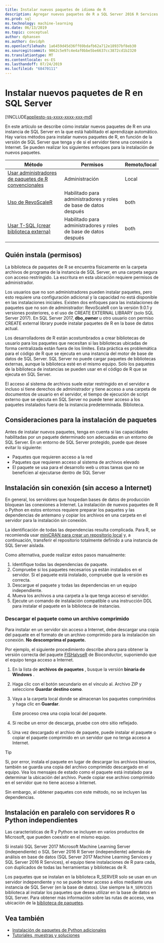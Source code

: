 ```yaml
---
title: Instalar nuevos paquetes de idioma de R
description: Agregar nuevos paquetes de R a SQL Server 2016 R Services o SQL Server 2017 Machine Learning Services (in-Database)
ms.prod: sql
ms.technology: machine-learning
ms.date: 06/13/2019
ms.topic: conceptual
author: dphansen
ms.author: davidph
ms.openlocfilehash: 1a6459d45d36ff69bdafb62a712e18937bf8eb30
ms.sourcegitcommit: 9062c5e97c4e4af0bbe5be6637cc3872cd1b2320
ms.translationtype: MT
ms.contentlocale: es-ES
ms.lasthandoff: 07/24/2019
ms.locfileid: "68470111"
---
```

# <a name="install-new-r-packages-on-sql-server"></a>Instalar nuevos paquetes de R en SQL Server
[!INCLUDE[appliesto-ss-xxxx-xxxx-xxx-md](../../includes/appliesto-ss-xxxx-xxxx-xxx-md.md)]

En este artículo se describe cómo instalar nuevos paquetes de R en una instancia de SQL Server en la que está habilitado el aprendizaje automático. Hay varios métodos para instalar nuevos paquetes de R, en función de la versión de SQL Server que tenga y de si el servidor tiene una conexión a Internet. Se pueden realizar los siguientes enfoques para la instalación de nuevos paquetes.

| Método                           | Permisos               | Remoto/local |
|------------------------------------|---------------------------|--------------|
| [Usar administradores de paquetes de R convencionales](use-r-package-managers-on-sql-server.md)  | Administración | Local |
| [Uso de RevoScaleR](use-revoscaler-to-manage-r-packages.md) |  Habilitado para administradores y roles de base de datos después | both|
| [Usar T-SQL (crear biblioteca externa)](install-r-packages-tsql.md) | Habilitado para administradores y roles de base de datos después | both 

## <a name="who-installs-permissions"></a>Quién instala (permisos)

La biblioteca de paquetes de R se encuentra físicamente en la carpeta archivos de programa de la instancia de SQL Server, en una carpeta segura con acceso restringido. La escritura en esta ubicación requiere permisos de administrador.

Los usuarios que no son administradores pueden instalar paquetes, pero esto requiere una configuración adicional y la capacidad no está disponible en las instalaciones iniciales. Existen dos enfoques para las instalaciones de paquetes que no son de administrador: RevoScaleR con la versión 9.0.1 y versiones posteriores, o el uso de CREATE EXTERNAL LIBRARY (solo SQL Server 2017). En SQL Server 2017, **dbo_owner** u otro usuario con permiso CREATE external library puede instalar paquetes de R en la base de datos actual.

Los desarrolladores de R están acostumbrados a crear bibliotecas de usuario para los paquetes que necesitan si las bibliotecas ubicadas de forma centralizada están fuera de los límites. Esta práctica es problemática para el código de R que se ejecuta en una instancia del motor de base de datos de SQL Server. SQL Server no puede cargar paquetes de bibliotecas externas, aunque la biblioteca esté en el mismo equipo. Solo los paquetes de la biblioteca de instancias se pueden usar en el código de R que se ejecuta en SQL Server.

El acceso al sistema de archivos suele estar restringido en el servidor e incluso si tiene derechos de administrador y tiene acceso a una carpeta de documentos de usuario en el servidor, el tiempo de ejecución de script externo que se ejecuta en SQL Server no puede tener acceso a los paquetes instalados fuera de la instancia predeterminada. Biblioteca. 

## <a name="considerations-for-package-installation"></a>Consideraciones para la instalación de paquetes

Antes de instalar nuevos paquetes, tenga en cuenta si las capacidades habilitadas por un paquete determinado son adecuadas en un entorno de SQL Server. En un entorno de SQL Server protegido, puede que desee evitar lo siguiente:

+ Paquetes que requieren acceso a la red
+ Paquetes que requieren acceso al sistema de archivos elevado
+ El paquete se usa para el desarrollo web u otras tareas que no se beneficien al ejecutarse dentro de SQL Server

## <a name="offline-installation-no-internet-access"></a>Instalación sin conexión (sin acceso a Internet)

En general, los servidores que hospedan bases de datos de producción bloquean las conexiones a Internet. La instalación de nuevos paquetes de R o Python en estos entornos requiere preparar los paquetes y las dependencias de antemano y copiar los archivos en una carpeta en el servidor para la instalación sin conexión.

La identificación de todas las dependencias resulta complicada. Para R, se recomienda usar [miniCRAN para crear un repositorio local](create-a-local-package-repository-using-minicran.md) y, a continuación, transferir el repositorio totalmente definido a una instancia de SQL Server aislada.

Como alternativa, puede realizar estos pasos manualmente:

1. Identifique todas las dependencias de paquete. 
2. Compruebe si los paquetes necesarios ya están instalados en el servidor. Si el paquete está instalado, compruebe que la versión es correcta.
3. Descargue el paquete y todas las dependencias en un equipo independiente.
4. Mueva los archivos a una carpeta a la que tenga acceso el servidor.
5. Ejecute un comando de instalación compatible o una instrucción DDL para instalar el paquete en la biblioteca de instancias.

### <a name="download-the-package-as-a-zipped-file"></a>Descargar el paquete como un archivo comprimido

Para instalar en un servidor sin acceso a Internet, debe descargar una copia del paquete en el formato de un archivo comprimido para la instalación sin conexión. **No descomprima el paquete.**

Por ejemplo, el siguiente procedimiento describe ahora para obtener la versión correcta del paquete [FISHalyseR](https://bioconductor.org/packages/release/bioc/html/FISHalyseR.html) de Bioconductor, suponiendo que el equipo tenga acceso a Internet.

1.  En la lista de **archivos de paquetes** , busque la versión **binaria de Windows** .

2.  Haga clic con el botón secundario en el vínculo al. Archivo ZIP y seleccione **Guardar destino como**.

3.  Vaya a la carpeta local donde se almacenan los paquetes comprimidos y haga clic en **Guardar**.

    Este proceso crea una copia local del paquete. 

4. Si recibe un error de descarga, pruebe con otro sitio reflejado.

5. Una vez descargado el archivo de paquete, puede instalar el paquete o copiar el paquete comprimido en un servidor que no tenga acceso a Internet.

> [!TIP]
> Si, por error, instala el paquete en lugar de descargar los archivos binarios, también se guarda una copia del archivo comprimido descargado en el equipo. Vea los mensajes de estado como el paquete está instalado para determinar la ubicación del archivo. Puede copiar ese archivo comprimido en el servidor que no tiene acceso a Internet.
> 
> Sin embargo, al obtener paquetes con este método, no se incluyen las dependencias. 


## <a name="side-by-side-installation-with-standalone-r-or-python-servers"></a>Instalación en paralelo con servidores R o Python independientes

Las características de R y Python se incluyen en varios productos de Microsoft, que pueden coexistir en el mismo equipo.

Si instaló SQL Server 2017 Microsoft Machine Learning Server (independiente) o SQL Server 2016 R Server (independiente) además de análisis en base de datos (SQL Server 2017 Machine Learning Services y SQL Server 2016 R Services), el equipo tiene instalaciones de R para cada, con duplicados de todas las herramientas y bibliotecas de R.

Los paquetes que se instalan en la biblioteca R_SERVER solo se usan en un servidor independiente y no se puede tener acceso a ellos mediante una instancia de SQL Server (en la base de datos). Use siempre la `R_SERVICES` biblioteca al instalar los paquetes que desea utilizar en la base de datos en SQL Server. Para obtener más información sobre las rutas de acceso, vea ubicación de la [biblioteca de paquetes](../package-management/default-packages.md).

## <a name="see-also"></a>Vea también

+ [Instalación de paquetes de Python adicionales](../python/install-additional-python-packages-on-sql-server.md)
+ [Tutoriales, muestras y soluciones](../tutorials/machine-learning-services-tutorials.md)
